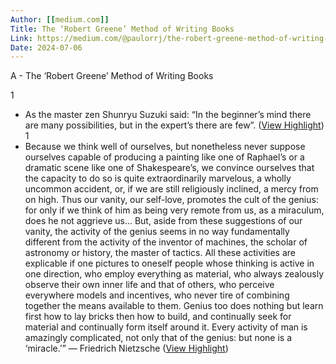 ```yaml
---
Author: [[medium.com]]
Title: The ‘Robert Greene’ Method of Writing Books
Link: https://medium.com/@paulorrj/the-robert-greene-method-of-writing-books-e175ade04897
Date: 2024-07-06
---
```

A - The ‘Robert Greene’ Method of Writing Books

1
- As the master zen Shunryu Suzuki said: “In the beginner’s mind there are many possibilities, but in the expert’s there are few”. ([View Highlight](https://instapaper.com/read/1544033029/20940308))
1
- Because we think well of ourselves, but nonetheless never suppose ourselves capable of producing a painting like one of Raphael’s or a dramatic scene like one of Shakespeare’s, we convince ourselves that the capacity to do so is quite extraordinarily marvelous, a wholly uncommon accident, or, if we are still religiously inclined, a mercy from on high.
  Thus our vanity, our self-love, promotes the cult of the genius: for only if we think of him as being very remote from us, as a miraculum, does he not aggrieve us… But, aside from these suggestions of our vanity, the activity of the genius seems in no way fundamentally different from the activity of the inventor of machines, the scholar of astronomy or history, the master of tactics.
  All these activities are explicable if one pictures to oneself people whose thinking is active in one direction, who employ everything as material, who always zealously observe their own inner life and that of others, who perceive everywhere models and incentives, who never tire of combining together the means available to them.
  Genius too does nothing but learn first how to lay bricks then how to build, and continually seek for material and continually form itself around it. Every activity of man is amazingly complicated, not only that of the genius: but none is a ‘miracle.’”
  — Friedrich Nietzsche ([View Highlight](https://instapaper.com/read/1544033029/20940395))
